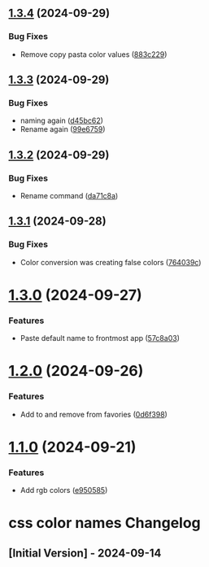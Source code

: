 ## [1.3.4](https://github.com/ff6347/css-color-names-raycast/compare/v1.3.3...v1.3.4) (2024-09-29)


### Bug Fixes

* Remove copy pasta color values ([883c229](https://github.com/ff6347/css-color-names-raycast/commit/883c22942279775f53250c7e06b5c5163162d2b9))

## [1.3.3](https://github.com/ff6347/css-color-names-raycast/compare/v1.3.2...v1.3.3) (2024-09-29)


### Bug Fixes

* naming again ([d45bc62](https://github.com/ff6347/css-color-names-raycast/commit/d45bc62c858a40904c550f1bc1b898ea8cb470ec))
* Rename again ([99e6759](https://github.com/ff6347/css-color-names-raycast/commit/99e67597c986041ad6edb980da00c5825da37e29))

## [1.3.2](https://github.com/ff6347/css-color-names-raycast/compare/v1.3.1...v1.3.2) (2024-09-29)


### Bug Fixes

* Rename command ([da71c8a](https://github.com/ff6347/css-color-names-raycast/commit/da71c8aee573f8fddbd1d3857c6a11650315111e))

## [1.3.1](https://github.com/ff6347/css-color-names-raycast/compare/v1.3.0...v1.3.1) (2024-09-28)


### Bug Fixes

* Color conversion was creating false colors ([764039c](https://github.com/ff6347/css-color-names-raycast/commit/764039c033f476099d2d4965db7a680cb397dd83))

# [1.3.0](https://github.com/ff6347/css-color-names-raycast/compare/v1.2.0...v1.3.0) (2024-09-27)


### Features

* Paste default name to frontmost app ([57c8a03](https://github.com/ff6347/css-color-names-raycast/commit/57c8a039a21b20765057d13edce9d6353fb8e0c6))

# [1.2.0](https://github.com/ff6347/css-color-names-raycast/compare/v1.1.0...v1.2.0) (2024-09-26)


### Features

* Add to and remove from favories ([0d6f398](https://github.com/ff6347/css-color-names-raycast/commit/0d6f3988af225e6b17c9b188381efad612a73900))

# [1.1.0](https://github.com/ff6347/css-color-names-raycast/compare/v1.0.0...v1.1.0) (2024-09-21)


### Features

* Add rgb colors ([e950585](https://github.com/ff6347/css-color-names-raycast/commit/e950585c3b07bfbf80cf8ca5dd924e7b893c608e))

# css color names Changelog

## [Initial Version] - 2024-09-14
